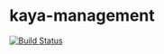 # kaya-management

[![Build Status](https://travis-ci.org/viniazvd/kaya-management.svg?branch=master)](https://travis-ci.org/viniazvd/kaya-management)

